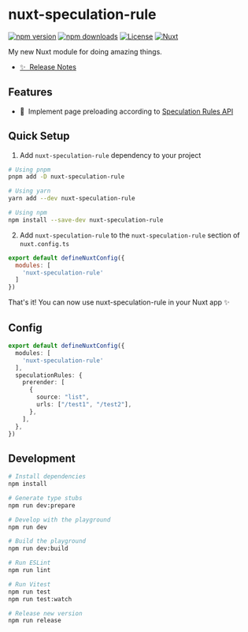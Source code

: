 <!--
Get your module up and running quickly.

Find and replace all on all files (CMD+SHIFT+F):
- Name: My Module
- Package name: my-module
- Description: My new Nuxt module
-->

# nuxt-speculation-rule

[![npm version][npm-version-src]][npm-version-href]
[![npm downloads][npm-downloads-src]][npm-downloads-href]
[![License][license-src]][license-href]
[![Nuxt][nuxt-src]][nuxt-href]

My new Nuxt module for doing amazing things.

- [✨ &nbsp;Release Notes](/CHANGELOG.md)
<!-- - [🏀 Online playground](https://stackblitz.com/github/your-org/my-module?file=playground%2Fapp.vue) -->
<!-- - [📖 &nbsp;Documentation](https://example.com) -->

## Features

<!-- Highlight some of the features your module provide here -->
- 🌲 &nbsp;Implement page preloading according to [Speculation Rules API](https://developer.chrome.com/blog/prerender-pages/)

## Quick Setup

1. Add `nuxt-speculation-rule` dependency to your project

```bash
# Using pnpm
pnpm add -D nuxt-speculation-rule

# Using yarn
yarn add --dev nuxt-speculation-rule

# Using npm
npm install --save-dev nuxt-speculation-rule
```

2. Add `nuxt-speculation-rule` to the `nuxt-speculation-rule` section of `nuxt.config.ts`

```js
export default defineNuxtConfig({
  modules: [
    'nuxt-speculation-rule'
  ]
})
```

That's it! You can now use nuxt-speculation-rule in your Nuxt app ✨

## Config

```ts
export default defineNuxtConfig({
  modules: [
    'nuxt-speculation-rule'
  ],
  speculationRules: {
    prerender: [
      {
        source: "list",
        urls: ["/test1", "/test2"],
      },
    ],
  },
})
```

## Development

```bash
# Install dependencies
npm install

# Generate type stubs
npm run dev:prepare

# Develop with the playground
npm run dev

# Build the playground
npm run dev:build

# Run ESLint
npm run lint

# Run Vitest
npm run test
npm run test:watch

# Release new version
npm run release
```

<!-- Badges -->
[npm-version-src]: https://img.shields.io/npm/v/my-module/latest.svg?style=flat&colorA=18181B&colorB=28CF8D
[npm-version-href]: https://npmjs.com/package/my-module

[npm-downloads-src]: https://img.shields.io/npm/dm/my-module.svg?style=flat&colorA=18181B&colorB=28CF8D
[npm-downloads-href]: https://npmjs.com/package/my-module

[license-src]: https://img.shields.io/npm/l/my-module.svg?style=flat&colorA=18181B&colorB=28CF8D
[license-href]: https://npmjs.com/package/my-module

[nuxt-src]: https://img.shields.io/badge/Nuxt-18181B?logo=nuxt.js
[nuxt-href]: https://nuxt.com
